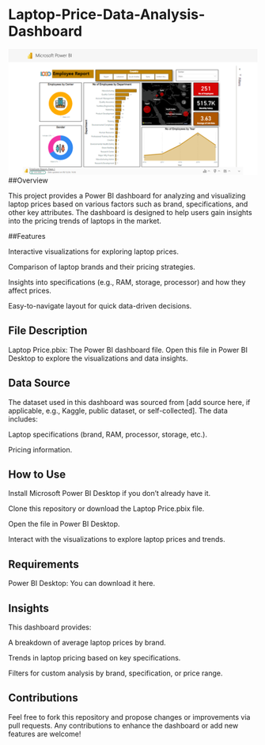 # Laptop-Price-Data-Analysis-Dashboard
![](https://github.com/MahmoudRaga/Employee-Data-Analysis-Dashboard/blob/main/Picture1.png)
##Overview

This project provides a Power BI dashboard for analyzing and visualizing laptop prices based on various factors such as brand, specifications, and other key attributes. The dashboard is designed to help users gain insights into the pricing trends of laptops in the market.

##Features

Interactive visualizations for exploring laptop prices.

Comparison of laptop brands and their pricing strategies.

Insights into specifications (e.g., RAM, storage, processor) and how they affect prices.

Easy-to-navigate layout for quick data-driven decisions.

## File Description

Laptop Price.pbix: The Power BI dashboard file. Open this file in Power BI Desktop to explore the visualizations and data insights.

## Data Source

The dataset used in this dashboard was sourced from [add source here, if applicable, e.g., Kaggle, public dataset, or self-collected]. The data includes:

Laptop specifications (brand, RAM, processor, storage, etc.).

Pricing information.

## How to Use

Install Microsoft Power BI Desktop if you don’t already have it.

Clone this repository or download the Laptop Price.pbix file.

Open the file in Power BI Desktop.

Interact with the visualizations to explore laptop prices and trends.

## Requirements

Power BI Desktop: You can download it here.

## Insights

This dashboard provides:

A breakdown of average laptop prices by brand.

Trends in laptop pricing based on key specifications.

Filters for custom analysis by brand, specification, or price range.

## Contributions

Feel free to fork this repository and propose changes or improvements via pull requests. Any contributions to enhance the dashboard or add new features are welcome!
